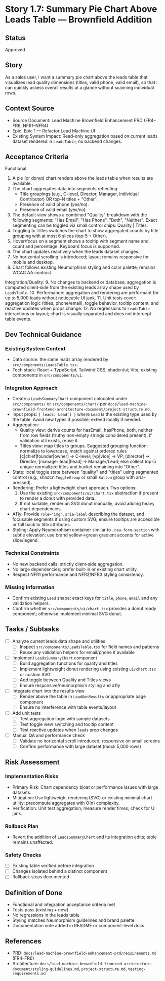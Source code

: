 # Story 1.7: Summary Pie Chart Above Leads Table — Brownfield Addition

## Status

Approved

## Story

As a sales user,
I want a summary pie chart above the leads table that visualizes lead quality dimensions (titles, valid phone, valid email),
so that I can quickly assess overall results at a glance without scanning individual rows.

## Context Source

- Source Document: Lead Machine Brownfield Enhancement PRD (FR4–FR6, NFR1–NFR4)
- Epic: Epic 1 — Refactor Lead Machine UI
- Existing System Impact: Read-only aggregation based on current leads dataset rendered in `LeadsTable`; no backend changes.

## Acceptance Criteria

Functional:
1. A pie (or donut) chart renders above the leads table when results are available.
2. The chart aggregates data into segments reflecting:
   - Title groupings (e.g., C-level, Director, Manager, Individual Contributor) OR top-N titles + "Other".
   - Presence of valid phone (yes/no).
   - Presence of valid email (yes/no).
3. The default view shows a combined "Quality" breakdown with the following segments: "Has Email", "Has Phone", "Both", "Neither". Exact segmenting can be toggled via small control chips: Quality | Titles.
4. Toggling to Titles switches the chart to show aggregated counts by title grouping with at most 6 slices (top-5 + Other).
5. Hover/focus on a segment shows a tooltip with segment name and count and percentage. Keyboard focus is supported.
6. The chart updates reactively when the leads dataset changes.
7. No horizontal scrolling is introduced; layout remains responsive for mobile and desktop.
8. Chart follows existing Neumorphism styling and color palette; remains WCAG AA contrast.

Integration/Quality:
9. No changes to backend or database; aggregation is computed client-side from the existing leads array shape used by `LeadsTable`.
10. Performance: aggregation and rendering are performant for up to 5,000 leads without noticeable UI jank.
11. Unit tests cover: aggregation logic (titles, phone/email), toggle behavior, tooltip content, and reactive updates when props change.
12. No regressions to `LeadsTable` interactions or layout; chart is visually separated and does not intercept table events.

## Dev Technical Guidance

### Existing System Context
- Data source: the same leads array rendered by `src/components/LeadsTable.tsx`.
- Tech stack: React + TypeScript, Tailwind CSS, shadcn/ui; Vite; existing components in `src/components/ui`.

### Integration Approach
- Create a `LeadsSummaryChart` component colocated under `src/components/` or `src/components/chart/` per `docs/lead-machine-brownfield-frontend-architecture-document/project-structure.md`.
- Input props: `{ leads: Lead[] }` where `Lead` is the existing type used by the table. Avoid new types if possible; extend locally if needed.
- Aggregation:
  - Quality view: derive counts for hasEmail, hasPhone, both, neither from row fields (truthy non-empty strings considered present). If validation util exists, reuse it.
  - Titles view: map titles to groups. Suggested grouping function: normalize to lowercase, match against ordered rules [c|chief|founder|owner] → C-level; [vp|vice] → VP; [director] → Director; [manager|lead|head] → Manager/Lead; else collect top-5 unique normalized titles and bucket remaining into "Other".
- State: local toggle state between "quality" and "titles" using segmented control (e.g., shadcn `ToggleGroup` or small `Button` group with aria-pressed).
- Rendering: Prefer a lightweight chart approach. Two options:
  1) Use the existing `src/components/ui/chart.tsx` abstraction if present to render a donut with provided data.
  2) If not suitable, render an SVG donut manually; avoid adding heavy chart dependencies.
- A11y: Provide `role="img"`, `aria-label` describing the dataset, and focusable segments if using custom SVG; ensure tooltips are accessible or fall back to title attributes.
- Styling: Apply Neumorphism container similar to `.neu-form-section` with subtle elevation; use brand yellow→green gradient accents for active slice/legend.

### Technical Constraints
- No new backend calls; strictly client-side aggregation.
- No large dependencies; prefer built-in or existing chart utility.
- Respect NFR1 performance and NFR2/NFR3 styling consistency.

### Missing Information
- Confirm existing `Lead` shape: exact keys for `title`, `phone`, `email` and any validation helpers.
- Confirm whether `src/components/ui/chart.tsx` provides a donut ready component; otherwise implement minimal SVG donut.

## Tasks / Subtasks

- [ ] Analyze current leads data shape and utilities
  - [ ] Inspect `src/components/LeadsTable.tsx` for field names and patterns
  - [ ] Reuse any validation helpers for email/phone if available
- [ ] Implement `LeadsSummaryChart` component
  - [ ] Build aggregation functions for quality and titles
  - [ ] Implement lightweight donut rendering using existing `ui/chart.tsx` or custom SVG
  - [ ] Add toggle between Quality and Titles views
  - [ ] Ensure responsive/neumorphism styling and a11y
- [ ] Integrate chart into the results view
  - [ ] Render above the table in `LeadGenResults` or appropriate page component
  - [ ] Ensure no interference with table events/layout
- [ ] Add unit tests
  - [ ] Test aggregation logic with sample datasets
  - [ ] Test toggle view switching and tooltip content
  - [ ] Test reactive updates when `leads` prop changes
- [ ] Manual QA and performance check
  - [ ] Validate no horizontal scroll introduced; responsive on small screens
  - [ ] Confirm performance with large dataset (mock 5,000 rows)

## Risk Assessment

### Implementation Risks
- Primary Risk: Chart dependency bloat or performance issues with large datasets.
- Mitigation: Use lightweight rendering (SVG) or existing minimal chart utility; precompute aggregates with O(n) complexity.
- Verification: Unit test aggregation; measure render times; check for UI jank.

### Rollback Plan
- Revert the addition of `LeadsSummaryChart` and its integration edits; table remains unaffected.

### Safety Checks
- [ ] Existing table verified before integration
- [ ] Changes isolated behind a distinct component
- [ ] Rollback steps documented

## Definition of Done
- Functional and integration acceptance criteria met
- Tests pass (existing + new)
- No regressions in the leads table
- Styling matches Neumorphism guidelines and brand palette
- Documentation note added in README or component-level docs

## References
- PRD: `docs/lead-machine-brownfield-enhancement-prd/requirements.md` (FR4–FR6)
- Architecture: `docs/lead-machine-brownfield-frontend-architecture-document/styling-guidelines.md`, `project-structure.md`, `testing-requirements.md`


